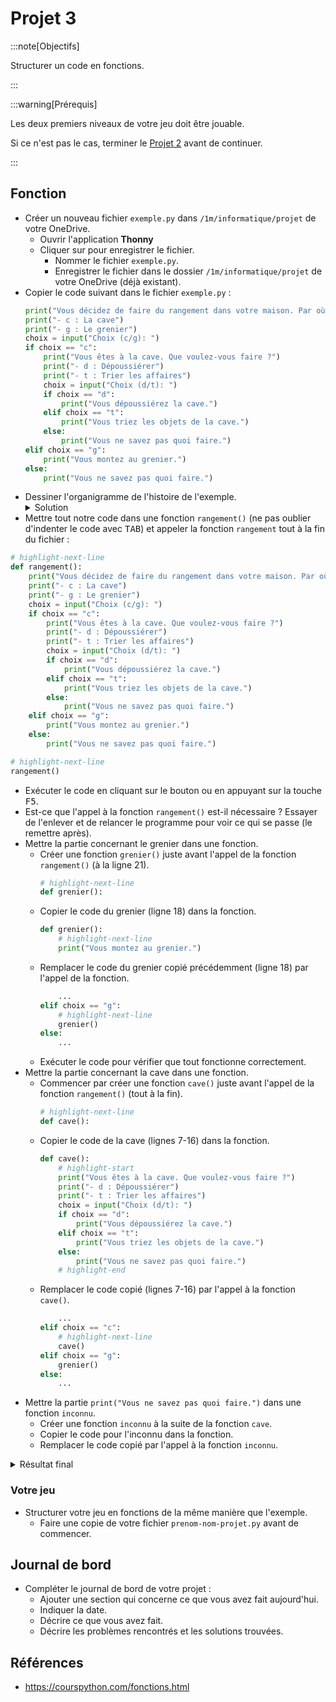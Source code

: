 # Projet 3

:::note[Objectifs]

Structurer un code en fonctions.

:::

:::warning[Prérequis]

Les deux premiers niveaux de votre jeu doit être jouable.

Si ce n'est pas le cas, terminer le [Projet 2](./projet-2) avant de continuer.

:::

## Fonction

- Créer un nouveau fichier `exemple.py` dans `/1m/informatique/projet` de votre OneDrive.
  - Ouvrir l'application **Thonny**
  - Cliquer sur <i class="ph ph-floppy-disk"></i> pour enregistrer le fichier.
    - Nommer le fichier `exemple.py`.
    - Enregistrer le fichier dans le dossier `/1m/informatique/projet` de votre OneDrive (déjà existant).
- Copier le code suivant dans le fichier `exemple.py` :
  ```python showLineNumbers
  print("Vous décidez de faire du rangement dans votre maison. Par où commencer ?")
  print("- c : La cave")
  print("- g : Le grenier")
  choix = input("Choix (c/g): ")
  if choix == "c":
      print("Vous êtes à la cave. Que voulez-vous faire ?")
      print("- d : Dépoussiérer")
      print("- t : Trier les affaires")
      choix = input("Choix (d/t): ")
      if choix == "d":
          print("Vous dépoussiérez la cave.")
      elif choix == "t":
          print("Vous triez les objets de la cave.")
      else:
          print("Vous ne savez pas quoi faire.")
  elif choix == "g":
      print("Vous montez au grenier.")
  else:
      print("Vous ne savez pas quoi faire.")
  ```
- Dessiner l'organigramme de l'histoire de l'exemple.
  <details>
  <summary>Solution</summary>
  ```mermaid
  graph TD
    commencer(Par où commencer ?) --> |c| cave[Cave]
    commencer --> |g| grenier[Grenier]
    cave --> |d| dépoussiérer[Dépoussiérer la cave]
    cave --> |t| trier[Trier les affaires]
  ```
  </details>
- Mettre tout notre code dans une fonction `rangement()` (ne pas oublier d'indenter le code avec <kbd>TAB</kbd>) et appeler la fonction `rangement` tout à la fin du fichier :

```python showLineNumbers
# highlight-next-line
def rangement():
    print("Vous décidez de faire du rangement dans votre maison. Par où commencer ?")
    print("- c : La cave")
    print("- g : Le grenier")
    choix = input("Choix (c/g): ")
    if choix == "c":
        print("Vous êtes à la cave. Que voulez-vous faire ?")
        print("- d : Dépoussiérer")
        print("- t : Trier les affaires")
        choix = input("Choix (d/t): ")
        if choix == "d":
            print("Vous dépoussiérez la cave.")
        elif choix == "t":
            print("Vous triez les objets de la cave.")
        else:
            print("Vous ne savez pas quoi faire.")
    elif choix == "g":
        print("Vous montez au grenier.")
    else:
        print("Vous ne savez pas quoi faire.")

# highlight-next-line
rangement()
```

- Exécuter le code en cliquant sur le bouton <i class="ph ph-play"></i> ou en appuyant sur la touche <kbd>F5</kbd>.
- Est-ce que l'appel à la fonction `rangement()` est-il nécessaire ? Essayer de l'enlever et de relancer le programme pour voir ce qui se passe (le remettre après).
- Mettre la partie concernant le grenier dans une fonction.
  - Créer une fonction `grenier()` juste avant l'appel de la fonction `rangement()` (à la ligne 21).
    ```python
    # highlight-next-line
    def grenier():
    ```
  - Copier le code du grenier (ligne 18) dans la fonction.
    ```python
    def grenier():
        # highlight-next-line
        print("Vous montez au grenier.")
    ```
  - Remplacer le code du grenier copié précédemment (ligne 18) par l'appel de la fonction.
    ```python
        ...
    elif choix == "g":
        # highlight-next-line
        grenier()
    else:
        ...
    ```
  - Exécuter le code pour vérifier que tout fonctionne correctement.
- Mettre la partie concernant la cave dans une fonction.
  - Commencer par créer une fonction `cave()` juste avant l'appel de la fonction `rangement()` (tout à la fin).
    ```python
    # highlight-next-line
    def cave():
    ```
  - Copier le code de la cave (lignes 7-16) dans la fonction.
    ```python
    def cave():
        # highlight-start
        print("Vous êtes à la cave. Que voulez-vous faire ?")
        print("- d : Dépoussiérer")
        print("- t : Trier les affaires")
        choix = input("Choix (d/t): ")
        if choix == "d":
            print("Vous dépoussiérez la cave.")
        elif choix == "t":
            print("Vous triez les objets de la cave.")
        else:
            print("Vous ne savez pas quoi faire.")
        # highlight-end
    ```
  - Remplacer le code copié (lignes 7-16) par l'appel à la fonction `cave()`.
    ```python
        ...
    elif choix == "c":
        # highlight-next-line
        cave()
    elif choix == "g":
        grenier()
    else:
        ...
    ```
- Mettre la partie `print("Vous ne savez pas quoi faire.")` dans une fonction `inconnu`.
  - Créer une fonction `inconnu` à la suite de la fonction `cave`.
  - Copier le code pour l'inconnu dans la fonction.
  - Remplacer le code copié par l'appel à la fonction `inconnu`.

<details>
<summary>Résultat final</summary>

```python
def rangement():
    print("Vous décidez de faire du rangement dans votre maison. Par où commencer ?")
    print("- c : La cave")
    print("- g : Le grenier")
    choix = input("Choix (c/g): ")
    if choix == "c":
        cave()
    elif choix == "g":
        grenier()
    else:
        inconnu()

def cave():
    print("Vous êtes à la cave. Que voulez-vous faire ?")
    print("- d : Dépoussiérer")
    print("- t : Trier les affaires")
    choix = input("Choix (d/t): ")
    if choix == "d":
        print("Vous dépoussiérez la cave.")
    elif choix == "t":
        print("Vous triez les objets de la cave.")
    else:
        inconnu()

def grenier():
    print("Vous montez au grenier.")

def inconnu():
    print("Vous ne savez pas quoi faire.")

rangement()
```

</details>

### Votre jeu

- Structurer votre jeu en fonctions de la même manière que l'exemple.
  - Faire une copie de votre fichier `prenom-nom-projet.py` avant de commencer.

## Journal de bord

- Compléter le journal de bord de votre projet :
  - Ajouter une section qui concerne ce que vous avez fait aujourd'hui.
  - Indiquer la date.
  - Décrire ce que vous avez fait.
  - Décrire les problèmes rencontrés et les solutions trouvées.

## Références

- https://courspython.com/fonctions.html
